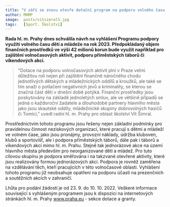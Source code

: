 ```yaml
---
title: "V září se znovu otevře dotační program na podporu volného času dětí a mládeže s alokací 42 milionů korun"
author: MHMP
image: 	posts/vitsimral5.jpg
tags:   [Sport. Školství]
---
```


**Rada hl. m. Prahy dnes schválila návrh na vyhlášení Programu podpory využití volného času dětí a mládeže na rok 2023. Předpokládaný objem finančních prostředků ve výši 42 milionů korun bude využit například pro zajištění volnočasových aktivit, podporu příměstských táborů či víkendových akcí.**

>"Dotace na podporu volnočasových aktivit plní v Praze velmi důležitou roli nejen při zajištění finančně náročného chodu jednotlivých dětských a mládežnických oddílů a kroužků, ale také se tím snaží o potlačení negativních jevů a kriminality, se kterou se značná část dětí v dnešní době potýká. Finanční prostředky jsou poskytovány na základě jednoletých smluv, ale ve většině případů se jedná o každoroční žadatele a dlouhodobé partnery hlavního města jako jsou skautské oddíly, mládežnické skupiny dobrovolných hasičů či Tomíci,” uvedl radní hl. m. Prahy pro oblast školství Vít Šimral.

Prostřednictvím tohoto programu jsou řešeny nejen základní podmínky pro pravidelnou činnost neziskových organizací, které pracují s dětmi a mládeží ve volném čase, jako jsou pronájmy, provozní náklady, údržba kluboven, klubů a sportovišť, ale i podpora příměstských táborů, dále pak i táborů a víkendových akcí mimo hl. m. Prahu. Stejně tak jednorázové akce na území hlavního města především pro neorganizované děti a mládež. Pro tuto cílovou skupinu je podpora směřována i na takzvané otevřené aktivity, které jsou realizovány formou jednorázových akcí. Podpora je rovněž zaměřena na vzdělávání těch, kteří pracujících v této volnočasové oblasti. Vyhlášení tohoto programu již neobsahuje opatření na podporu účasti na prezenčních a soutěžních akcích v zahraničí.

Lhůta pro podání žádostí je od 23. 9. do 10. 10. 2022. Veškeré informace související s vyhlášeným programem jsou k dispozici na internetových stránkách hl. m. Prahy www.praha.eu - sekce dotace a granty. 
